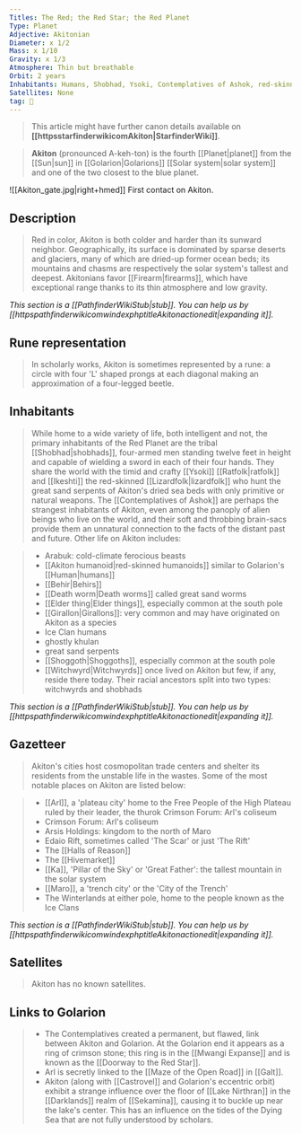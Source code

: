 ```yaml
---
Titles: The Red; the Red Star; the Red Planet
Type: Planet
Adjective: Akitonian
Diameter: x 1/2
Mass: x 1/10
Gravity: x 1/3
Atmosphere: Thin but breathable
Orbit: 2 years
Inhabitants: Humans, Shobhad, Ysoki, Contemplatives of Ashok, red-skinned lizardfolk
Satellites: None
tag: 🌌
---
```






> This article might have further canon details available on **[[httpsstarfinderwikicomAkiton|StarfinderWiki]]**.


> **Akiton** (pronounced A-keh-ton) is the fourth [[Planet|planet]] from the [[Sun|sun]] in [[Golarion|Golarions]] [[Solar system|solar system]] and one of the two closest to the blue planet.

![[Akiton_gate.jpg|right+hmed]] 
 First contact on Akiton.


## Description

> Red in color, Akiton is both colder and harder than its sunward neighbor. Geographically, its surface is dominated by sparse deserts and glaciers, many of which are dried-up former ocean beds; its mountains and chasms are respectively the solar system's tallest and deepest. Akitonians favor [[Firearm|firearms]], which have exceptional range thanks to its thin atmosphere and low gravity.



*This section is a [[PathfinderWikiStub|stub]]. You can help us by [[httpspathfinderwikicomwindexphptitleAkitonactionedit|expanding it]].*


## Rune representation

> In scholarly works, Akiton is sometimes represented by a rune: a circle with four 'L' shaped prongs at each diagonal making an approximation of a four-legged beetle.


## Inhabitants

> While home to a wide variety of life, both intelligent and not, the primary inhabitants of the Red Planet are the tribal [[Shobhad|shobhads]], four-armed men standing twelve feet in height and capable of wielding a sword in each of their four hands. They share the world with the timid and crafty [[Ysoki]] [[Ratfolk|ratfolk]] and [[Ikeshti]] the red-skinned [[Lizardfolk|lizardfolk]] who hunt the great sand serpents of Akiton's dried sea beds with only primitive or natural weapons. The [[Contemplatives of Ashok]] are perhaps the strangest inhabitants of Akiton, even among the panoply of alien beings who live on the world, and their soft and throbbing brain-sacs provide them an unnatural connection to the facts of the distant past and future.
> Other life on Akiton includes:

> - Arabuk: cold-climate ferocious beasts
> - [[Akiton humanoid|red-skinned humanoids]] similar to Golarion's [[Human|humans]]
> - [[Behir|Behirs]]
> - [[Death worm|Death worms]] called great sand worms
> - [[Elder thing|Elder things]], especially common at the south pole
> - [[Girallon|Girallons]]: very common and may have originated on Akiton as a species
> - Ice Clan humans
> - ghostly khulan
> - great sand serpents
> - [[Shoggoth|Shoggoths]], especially common at the south pole
> - [[Witchwyrd|Witchwyrds]] once lived on Akiton but few, if any, reside there today. Their racial ancestors split into two types: witchwyrds and shobhads


*This section is a [[PathfinderWikiStub|stub]]. You can help us by [[httpspathfinderwikicomwindexphptitleAkitonactionedit|expanding it]].*


## Gazetteer

> Akiton's cities host cosmopolitan trade centers and shelter its residents from the unstable life in the wastes. Some of the most notable places on Akiton are listed below:

> - [[Arl]], a 'plateau city' home to the Free People of the High Plateau ruled by their leader, the thurok
Crimson Forum: Arl's coliseum
> - Crimson Forum: Arl's coliseum
> - Arsis Holdings: kingdom to the north of Maro
> - Edaio Rift, sometimes called 'The Scar' or just 'The Rift'
> - The [[Halls of Reason]]
> - The [[Hivemarket]]
> - [[Ka]], 'Pillar of the Sky' or 'Great Father': the tallest mountain in the solar system
> - [[Maro]], a 'trench city' or the 'City of the Trench'
> - The Winterlands at either pole, home to the people known as the Ice Clans


*This section is a [[PathfinderWikiStub|stub]]. You can help us by [[httpspathfinderwikicomwindexphptitleAkitonactionedit|expanding it]].*


## Satellites

> Akiton has no known satellites.


## Links to Golarion

> - The Contemplatives created a permanent, but flawed, link between Akiton and Golarion. At the Golarion end it appears as a ring of crimson stone; this ring is in the [[Mwangi Expanse]] and is known as the [[Doorway to the Red Star]].
> - Arl is secretly linked to the [[Maze of the Open Road]] in [[Galt]].
> - Akiton (along with [[Castrovel]] and Golarion's eccentric orbit) exhibit a strange influence over the floor of [[Lake Nirthran]] in the [[Darklands]] realm of [[Sekamina]], causing it to buckle up near the lake's center. This has an influence on the tides of the Dying Sea that are not fully understood by scholars.







